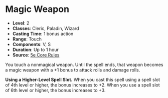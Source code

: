 # Magic Weapon

- **Level**: 2
- **Classes**: Cleric, Paladin, Wizard
- **Casting Time**: 1 bonus action
- **Range**: Touch
- **Components**: V, S
- **Duration**: Up to 1 hour
- **Source**: [5e Core Rules](http://dnd.wizards.com/articles/features/systems-reference-document-srd)

You touch a nonmagical weapon. Until the spell ends, that weapon becomes a magic weapon with a +1 bonus to attack rolls and damage rolls.

**Using a Higher-Level Spell Slot.** When you cast this spell using a spell slot of 4th level or higher, the bonus increases to +2. When you use a spell slot of 6th level or higher, the bonus increases to +3.
